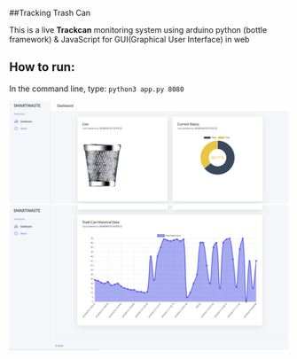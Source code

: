 ##Tracking Trash Can

This is a live **Trackcan** monitoring system using arduino python (bottle framework) & JavaScript for GUI(Graphical User Interface) in web

## How to run:
In the command line, type: `python3 app.py 8080`

![Track1](/static/img/1.png)
![Track2](/static/img/2.png)
